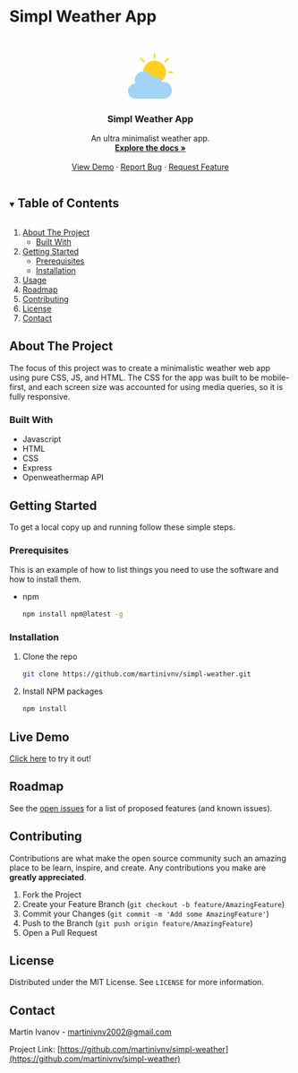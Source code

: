 # Simpl Weather App
<!--
*** Thanks for checking out the Best-README-Template. If you have a suggestion
*** that would make this better, please fork the repo and create a pull request
*** or simply open an issue with the tag "enhancement".
*** Thanks again! Now go create something AMAZING! :D
***
***
***
*** To avoid retyping too much info. Do a search and replace for the following:
*** github_username, repo_name, twitter_handle, email, project_title, project_description
-->



<!-- PROJECT SHIELDS -->
<!--
*** I'm using markdown "reference style" links for readability.
*** Reference links are enclosed in brackets [ ] instead of parentheses ( ).
*** See the bottom of this document for the declaration of the reference variables
*** for contributors-url, forks-url, etc. This is an optional, concise syntax you may use.
*** https://www.markdownguide.org/basic-syntax/#reference-style-links
-->



<!-- PROJECT LOGO -->
<br />
<p align="center">
  <a href="https://github.com/github_username/simpl-weather">
    <img src="public/image.png" alt="Logo" width="80" height="80">
  </a>

  <h3 align="center">Simpl Weather App</h3>

  <p align="center">
    An ultra minimalist weather app.
    <br />
    <a href="https://github.com/github_username/simpl-weather"><strong>Explore the docs »</strong></a>
    <br />
    <br />
    <a href="https://github.com/github_username/simpl-weather">View Demo</a>
    ·
    <a href="https://github.com/github_username/simpl-weather/issues">Report Bug</a>
    ·
    <a href="https://github.com/github_username/simpl-weather/issues">Request Feature</a>
  </p>
</p>



<!-- TABLE OF CONTENTS -->
<details open="open">
  <summary><h2 style="display: inline-block">Table of Contents</h2></summary>
  <ol>
    <li>
      <a href="#about-the-project">About The Project</a>
      <ul>
        <li><a href="#built-with">Built With</a></li>
      </ul>
    </li>
    <li>
      <a href="#getting-started">Getting Started</a>
      <ul>
        <li><a href="#prerequisites">Prerequisites</a></li>
        <li><a href="#installation">Installation</a></li>
      </ul>
    </li>
    <li><a href="#usage">Usage</a></li>
    <li><a href="#roadmap">Roadmap</a></li>
    <li><a href="#contributing">Contributing</a></li>
    <li><a href="#license">License</a></li>
    <li><a href="#contact">Contact</a></li>
  </ol>
</details>



<!-- ABOUT THE PROJECT -->
## About The Project

The focus of this project was to create a minimalistic weather web app using pure CSS, JS, and HTML. The CSS for the app was built to be mobile-first, and each screen size was accounted for using media queries, so it is fully responsive. 


### Built With

* Javascript
* HTML
* CSS
* Express
* Openweathermap API

<!-- GETTING STARTED -->
## Getting Started

To get a local copy up and running follow these simple steps.

### Prerequisites

This is an example of how to list things you need to use the software and how to install them.
* npm
  ```sh
  npm install npm@latest -g
  ```

### Installation

1. Clone the repo
   ```sh
   git clone https://github.com/martinivnv/simpl-weather.git
   ```
2. Install NPM packages
   ```sh
   npm install
   ```
   
## Live Demo

[Click here](https://simpl-weather.netlify.app/) to try it out!

<!-- ROADMAP -->
## Roadmap

See the [open issues](https://github.com/martinivnv/simpl-weather/issues) for a list of proposed features (and known issues).



<!-- CONTRIBUTING -->
## Contributing

Contributions are what make the open source community such an amazing place to be learn, inspire, and create. Any contributions you make are **greatly appreciated**.

1. Fork the Project
2. Create your Feature Branch (`git checkout -b feature/AmazingFeature`)
3. Commit your Changes (`git commit -m 'Add some AmazingFeature'`)
4. Push to the Branch (`git push origin feature/AmazingFeature`)
5. Open a Pull Request



<!-- LICENSE -->
## License

Distributed under the MIT License. See `LICENSE` for more information.



<!-- CONTACT -->
## Contact

Martin Ivanov - martinivnv2002@gmail.com

Project Link: [https://github.com/martinivnv/simpl-weather](https://github.com/martinivnv/simpl-weather)
